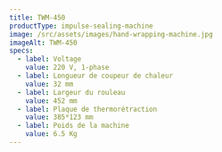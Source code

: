 ```yaml
---
title: TWM-450
productType: impulse-sealing-machine
image: /src/assets/images/hand-wrapping-machine.jpg
imageAlt: TWM-450
specs:
  - label: Voltage
    value: 220 V, 1-phase
  - label: Longueur de coupeur de chaleur
    value: 32 mm
  - label: Largeur du rouleau
    value: 452 mm
  - label: Plaque de thermorétraction
    value: 385*123 mm
  - label: Poids de la machine
    value: 6.5 Kg
---
```

